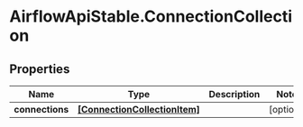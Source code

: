 # AirflowApiStable.ConnectionCollection

## Properties

Name | Type | Description | Notes
------------ | ------------- | ------------- | -------------
**connections** | [**[ConnectionCollectionItem]**](ConnectionCollectionItem.md) |  | [optional] 


